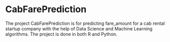 # CabFarePrediction
The project CabFarePrediction is for predicting fare_amount for a cab rental startup company with the help of Data Science and Machine Learning algorithms. The project is done in both R and Python. 
